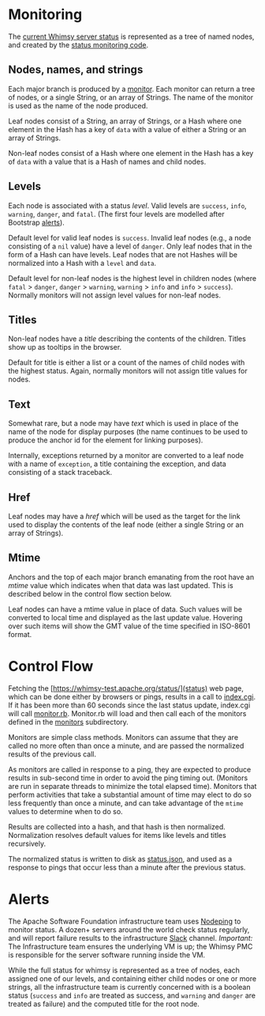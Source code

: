 Monitoring
==========

The [current Whimsy server status](https://whimsy.apache.org/status/) is represented
as a tree of named nodes, and created by the [status monitoring code](https://github.com/apache/whimsy/tree/master/www/status/).

Nodes, names, and strings
-------------------------

Each major branch is produced by a [monitor](monitors).  Each monitor can
return a tree of nodes, or a single String, or an array of Strings.  The name
of the monitor is used as the name of the node produced.

Leaf nodes consist of a String, an array of Strings, or a Hash where one
element in the Hash has a key of `data` with a value of either a String or an
array of Strings.

Non-leaf nodes consist of a Hash where one element in the Hash has a key of
`data` with a value that is a Hash of names and child nodes.

Levels
------

Each node is associated with a status *level*.  Valid levels are `success`,
`info`, `warning`, `danger`, and `fatal`.  (The first four levels are modelled
after Bootstrap [alerts](http://getbootstrap.com/components/#alerts)).

Default level for valid leaf nodes is `success`.  Invalid leaf nodes (e.g., a
node consisting of a `nil` value) have a level of `danger`.  Only leaf nodes
that in the form of a Hash can have levels.  Leaf nodes that are not Hashes
will be normalized into a Hash with a `level` and `data`.

Default level for non-leaf nodes is the highest level in children nodes (where
`fatal` > `danger`, `danger` > `warning`, `warning` > `info` and `info` >
`success`).  Normally monitors will not assign level values for non-leaf
nodes.

Titles
------

Non-leaf nodes have a *title* describing the contents of the children.  Titles
show up as tooltips in the browser.

Default for title is either a list or a count of the names of child nodes with
the highest status.  Again, normally monitors will not assign title values for
nodes.

Text
----

Somewhat rare, but a node may have *text* which is used in place of the name
of the node for display purposes (the name continues to be used to produce the
anchor id for the element for linking purposes).

Internally, exceptions returned by a monitor are converted to a leaf node with
a name of `exception`, a title containing the exception, and data consisting
of a stack traceback. 

Href
----

Leaf nodes may have a *href* which will be used as the target for the link
used to display the contents of the leaf node (either a single String or an
array of Strings).

Mtime
-----

Anchors and the top of each major branch emanating from the root have an
*mtime* value which indicates when that data was last updated.  This is
described below in the control flow section below.

Leaf nodes can have a mtime value in place of data.  Such values will be
converted to local time and displayed as the last update value.  Hovering over
such items will show the GMT value of the time specified in ISO-8601 format.

Control Flow
============

Fetching the [https://whimsy-test.apache.org/status/](status) web page, which
can be done either by browsers or pings, results in a call to
[index.cgi](https://github.com/apache/whimsy/blob/master/www/status/index.cgi).
If it has been more than 60 seconds since the last status update, index.cgi
will call
[monitor.rb](https://github.com/apache/whimsy/blob/master/www/status/monitor.rb).
Monitor.rb will load and then call each of the monitors defined in the
[monitors](https://github.com/apache/whimsy/tree/master/www/status/monitors)
subdirectory.

Monitors are simple class methods.  Monitors can assume that they are called
no more often than once a minute, and are passed the normalized results of the
previous call.

As monitors are called in response to a ping, they are expected to produce
results in sub-second time in order to avoid the ping timing out.  (Monitors
are run in separate threads to minimize the total elapsed time).  Monitors
that perform activities that take a substantial amount of time may elect to do
so less frequently than once a minute, and can take advantage of the `mtime`
values to determine when to do so.

Results are collected into a hash, and that hash is then normalized.
Normalization resolves default values for items like levels and titles
recursively.

The normalized status is written to disk as [status.json](status.json), and
used as a response to pings that occur less than a minute after the previous
status.

Alerts
======

The Apache Software Foundation infrastructure team uses
[Nodeping](https://nodeping.com/reports/status/70MTNEPXE6) to monitor
status.  A dozen+ servers around the world check status regularly,
and will report failure results to the infrastructure
[Slack](https://the-asf.slack.com/) channel.  _Important:_ The Infrastructure
team ensures the underlying VM is up; the Whimsy PMC is responsible for 
the server software running inside the VM.

While the full status for whimsy is represented as a tree of nodes, each
assigned one of our levels, and containing either child nodes or one or more
strings, all the infrastructure team is currently concerned with is a boolean
status (`success` and `info` are treated as success, and `warning` and
`danger` are treated as failure) and the computed title for the root node.
